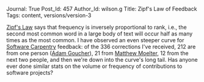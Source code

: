 Journal: True
Post_Id: 457
Author_Id: wilson.g
Title: Zipf's Law of Feedback
Tags: content, versions/version-3

<p><a href="http://en.wikipedia.org/wiki/Zipf's_law">Zipf's Law</a> says that frequency is inversely proportional to rank, i.e., the second most common word in a large body of text will occur half as many times as the most common.  I have observed an even steeper curve for <a href="http://www.software-carpentry.org">Software Carpentry</a> feedback: of the 336 corrections I've received, 212 are from one person (<a href="http://www.ninjatactics.com">Adam Goucher</a>), 21 from <a href="http://www.calpoly.edu/~mmoelter/">Matthew Moelter</a>, 12 from the next two people, and then we're down into the curve's long tail.  Has anyone ever done similar stats on the volume or frequency of contributions to software projects?</p>
